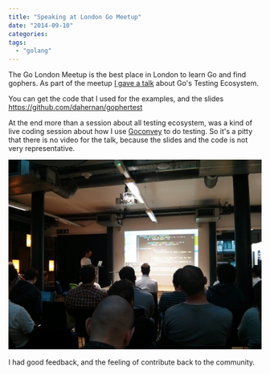 ```yaml
---
title: "Speaking at London Go Meetup"
date: "2014-09-10"
categories:
tags:
  - "golang"
---
```


The Go London Meetup is the best place in London to learn Go and find gophers.
As part of the meetup [I gave a talk](http://www.meetup.com/Go-London-User-Group/events/203467502/) about Go's Testing Ecosystem.

You can get the code that I used for the examples, and the slides https://github.com/dahernan/gophertest

At the end more than a session about all testing ecosystem, was a kind of live coding session about how I use [Goconvey](https://github.com/smartystreets/goconvey) to do testing.
So it's a pitty that there is no video for the talk, because the slides and the code is not very representative.

![alt](/images/gomeetup.jpeg)

I had good feedback, and the feeling of contribute back to the community.
